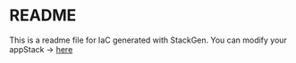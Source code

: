 # README
This is a readme file for IaC generated with StackGen.
You can modify your appStack -> [here](http://main.dev.stackgen.com/appstacks/e47d5bb8-0b72-46de-83a3-92a822203550)
